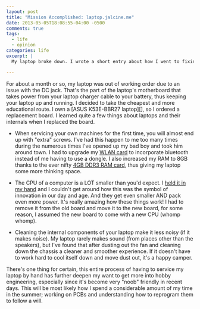 ```yaml
---
layout: post
title: "Mission Accomplished: laptop.jalcine.me"
date: 2013-05-05T18:08:55-04:00 -0500
comments: true
tags:
  - life
  - opinion
categories: life
excerpt: |
  My laptop broke down. I wrote a short entry about how I went to fixing it.

---
```


For about a month or so, my laptop was out of working order due to an issue 
with the DC jack. That's the part of the laptop's motherboard that takes power 
from your laptop charger cable to your battery, thus keeping your laptop up and
running. I decided to take the cheapest and more educational route. I own
a [ASUS K53E-BBR27 laptop][], so I ordered a replacement board. I learned quite
a few things about laptops and their internals when I replaced the board.

 + When servicing your own machines for the first time, you will almost end up 
   with "extra" screws. I've had this happen to me too many times during the 
   numerous times I've opened up my bad boy and took him around town. I had to
   upgrade my [WLAN card][2] to incorporate bluetooth instead of me having to
   use a dongle. I also increased my RAM to 8GB thanks to the ever nifty [4GB
   DDR3 RAM card][3], thus giving my laptop some more thinking space.

 + The CPU of a computer is a LOT smaller than you'd expect. I [held it in my hand][4]
   and I couldn't get around how this was the symbol of innovation in our day
   and age. And they get even smaller AND pack even more power. It's really
   amazing how these things work! I had to remove it from the old board and move
   it to the new board, for some reason, I assumed the new board to come with
   a new CPU (whomp whomp).

 + Cleaning the internal components of your laptop make it less noisy (if it 
   makes noise). My laptop rarely makes sound (from places other than the 
   speakers), but I've found that after dusting out the fan and cleaning down 
   the chassis a cleaner and smoother experience. If it doesn't have to work 
   hard to cool itself down and move dust out, it's a happy camper.

There's one thing for certain, this entire process of having to service my 
laptop by hand has further deepen my want to get more into hobby engineering, 
especially since it's become very "noob" friendly in recent days. This will be 
most likely how I spend a considerable amount of my time in the summer; 
working on PCBs and understanding how to reprogram them to follow a will.

[1]: http://www.asus.com/Notebooks_Ultrabooks/K53e
[2]: http://www.amazon.com/gp/product/B007QXLIWI/ref=oh_details_o01_s00_i00?ie=UTF8&psc=1
[3]: http://www.amazon.com/gp/product/B002YU83YO/ref=oh_details_o05_s00_i00?ie=UTF8&psc=1
[4]: http://instagram.com/p/Y5PaWCnPg7/

